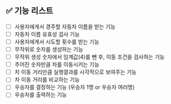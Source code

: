 ## ✅ 기능 리스트

- [ ] 사용자에게서 경주할 자동차 이름을 받는 기능
- [ ] 자동차 이름 유효성 검사 기능
- [ ] 사용자에게서 시도할 횟수를 받는 기능
- [ ] 무작위로 숫자를 생성하는 기능
- [ ] 무작위 생성 숫자에서 임계값(4)를 뺀 후, 이동 조건을 검사하는 기능
- [ ] 주어진 숫자만큼 차를 이동시키는 기능
- [ ] 차 이동 거리만큼 실행결과를 시각적으로 보여주는 기능
- [ ] 차 이동 거리를 비교하는 기능
- [ ] 우승자를 결정하는 기능 (우승자 1명 or 우승자 여러명)
- [ ] 우승자를 출력하는 기능
